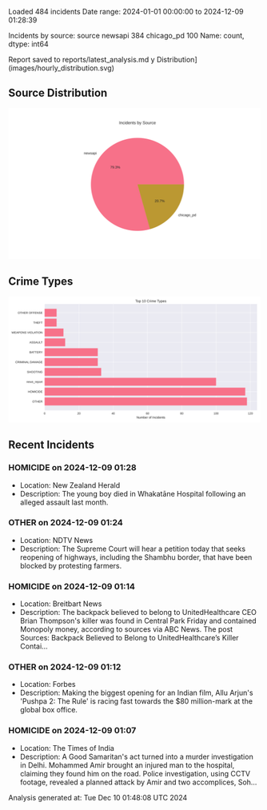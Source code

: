 
Loaded 484 incidents
Date range: 2024-01-01 00:00:00 to 2024-12-09 01:28:39

Incidents by source:
source
newsapi       384
chicago_pd    100
Name: count, dtype: int64

Report saved to reports/latest_analysis.md
y Distribution](images/hourly_distribution.svg)

## Source Distribution
![Source Distribution](images/source_distribution.svg)

## Crime Types
![Crime Types](images/crime_types.svg)

## Recent Incidents

### HOMICIDE on 2024-12-09 01:28
- Location: New Zealand Herald
- Description: The young boy died in Whakatāne Hospital following an alleged assault last month.


### OTHER on 2024-12-09 01:24
- Location: NDTV News
- Description: The Supreme Court will hear a petition today that seeks reopening of highways, including the Shambhu border, that have been blocked by protesting farmers.


### HOMICIDE on 2024-12-09 01:14
- Location: Breitbart News
- Description: The backpack believed to belong to UnitedHealthcare CEO Brian Thompson's killer was found in Central Park Friday and contained Monopoly money, according to sources via ABC News.
The post Sources: Backpack Believed to Belong to UnitedHealthcare’s Killer Contai…


### OTHER on 2024-12-09 01:12
- Location: Forbes
- Description: Making the biggest opening for an Indian film, Allu Arjun's 'Pushpa 2: The Rule' is racing fast towards the $80 million-mark at the global box office.


### HOMICIDE on 2024-12-09 01:07
- Location: The Times of India
- Description: A Good Samaritan's act turned into a murder investigation in Delhi. Mohammed Amir brought an injured man to the hospital, claiming they found him on the road. Police investigation, using CCTV footage, revealed a planned attack by Amir and two accomplices, Soh…

Analysis generated at: Tue Dec 10 01:48:08 UTC 2024
